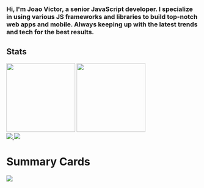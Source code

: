 ### Hi, I'm Joao Victor, a senior JavaScript developer. I specialize in using various JS frameworks and libraries to build top-notch web apps and mobile. Always keeping up with the latest trends and tech for the best results.

##
## Stats
<div>
  <a href="https://github.com/anliben" style="text-decoration:none">
    <img height="180em" src="https://github-readme-stats.vercel.app/api?username=anliben&show_icons=true&theme=github_dark" style="max-width: 100%;"/>
  </a>
  <a href="https://github.com/anliben" style="text-decoration:none">
    <img height="180em" src="https://github-readme-stats.vercel.app/api/top-langs/?username=anliben&layout=compact&langs_count=16&theme=github_dark" style="max-width: 100%;"/>
  </a>
 
</div>
<div> 

 <a href="https://twitter.com/AnlibenYayoi">
 <img src="https://img.shields.io/badge/Twitter-1DA1F2?style=for-the-badge&logo=twitter&logoColor=white" />
 </a>
    <a href="https://www.linkedin.com/in/jo%C3%A3o-victor-b02451247/" target="_blank"><img src="https://img.shields.io/badge/-LinkedIn-%230077B5?style=for-the-badge&logo=linkedin&logoColor=white" target="_blank"></a>

# Summary Cards
<div>
 <a>
 <img src="https://github-profile-summary-cards.vercel.app/api/cards/profile-details?username=anliben&theme=vue"/>
  </a>
 </div> 
</div>

